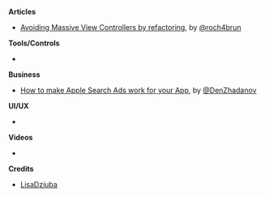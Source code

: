 
**Articles**

* [Avoiding Massive View Controllers by refactoring](https://medium.com/@jamesrochabrun/avoiding-massive-view-controllers-by-refactoring-ffb6a55dfa42), by [@roch4brun](https://twitter.com/roch4brun)


**Tools/Controls**

*

**Business**

* [How to make Apple Search Ads work for your App](https://denzhadanov.com/how-to-make-apple-search-ads-work-for-your-app-5bbe98b79cf3), by [@DenZhadanov](https://twitter.com/DenZhadanov)

**UI/UX**

*

**Videos**

*

**Credits**

* [LisaDziuba](https://github.com/lisadziuba)
